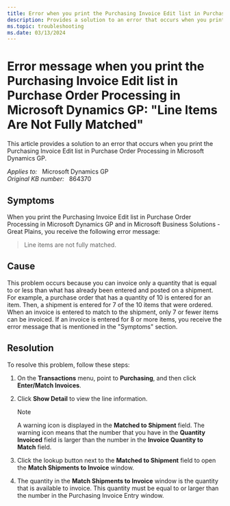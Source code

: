 ```yaml
---
title: Error when you print the Purchasing Invoice Edit list in Purchase Order Processing in Microsoft Dynamics GP 
description: Provides a solution to an error that occurs when you print the Purchasing Invoice Edit list in Purchase Order Processing in Microsoft Dynamics GP.
ms.topic: troubleshooting
ms.date: 03/13/2024
---
```

# Error message when you print the Purchasing Invoice Edit list in Purchase Order Processing in Microsoft Dynamics GP: "Line Items Are Not Fully Matched"

This article provides a solution to an error that occurs when you print the Purchasing Invoice Edit list in Purchase Order Processing in Microsoft Dynamics GP.

_Applies to:_ &nbsp; Microsoft Dynamics GP  
_Original KB number:_ &nbsp; 864370

## Symptoms

When you print the Purchasing Invoice Edit list in Purchase Order Processing in Microsoft Dynamics GP and in Microsoft Business Solutions - Great Plains, you receive the following error message:

> Line items are not fully matched.

## Cause

This problem occurs because you can invoice only a quantity that is equal to or less than what has already been entered and posted on a shipment. For example, a purchase order that has a quantity of 10 is entered for an item. Then, a shipment is entered for 7 of the 10 items that were ordered. When an invoice is entered to match to the shipment, only 7 or fewer items can be invoiced. If an invoice is entered for 8 or more items, you receive the error message that is mentioned in the "Symptoms" section.

## Resolution

To resolve this problem, follow these steps:

1. On the **Transactions** menu, point to **Purchasing**, and then click **Enter/Match Invoices**.
2. Click **Show Detail** to view the line information.

    > [!NOTE]
    > A warning icon is displayed in the **Matched to Shipment** field. The warning icon means that the number that you have in the **Quantity Invoiced** field is larger than the number in the **Invoice Quantity to Match** field.
3. Click the lookup button next to the **Matched to Shipment** field to open the **Match Shipments to Invoice** window.
4. The quantity in the **Match Shipments to Invoice** window is the quantity that is available to invoice. This quantity must be equal to or larger than the number in the Purchasing Invoice Entry window.
